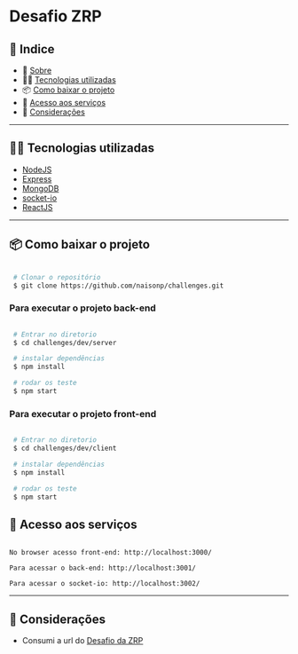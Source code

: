# Desafio ZRP


## 🚀 Indice

- 📓 [Sobre](#-Sobre)
- 👨‍💻 [Tecnologias utilizadas](#-Tecnologias-utilizadas)
- 📦 [Como baixar o projeto](#-Como-baixar-o-projeto)
- 🚀 [Acesso aos serviços](#--Acesso-aos-serviços)
- 🤝 [Considerações](#-Considerações)

---

## 👨‍💻 Tecnologias utilizadas

- [NodeJS](https://nodejs.org/en/)
- [Express](https://expressjs.com/)
- [MongoDB](https://www.mongodb.com/)
- [socket-io](https://socket.io/)
- [ReactJS](https://pt-br.reactjs.org/)

---

## 📦 Como baixar o projeto

```bash

 # Clonar o repositório
 $ git clone https://github.com/naisonp/challenges.git


```

### Para executar o projeto back-end
```bash

 # Entrar no diretorio
 $ cd challenges/dev/server

 # instalar dependências
 $ npm install

 # rodar os teste
 $ npm start

```

### Para executar o projeto front-end
```bash

 # Entrar no diretorio
 $ cd challenges/dev/client

 # instalar dependências
 $ npm install

 # rodar os teste
 $ npm start

```

## 🚀 Acesso aos serviços

```

No browser acesso front-end: http://localhost:3000/

Para acessar o back-end: http://localhost:3001/

Para acessar o socket-io: http://localhost:3002/

```

---

## 🤝 Considerações

- Consumi a url do [Desafio da ZRP](https://zrp-challenge-socket.herokuapp.com:443)